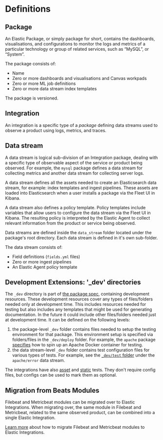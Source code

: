 # Definitions

## Package

An Elastic Package, or simply package for short, contains the dashboards, visualisations, and configurations to monitor the logs and metrics of a particular technology or group of related services, such as “MySQL”, or “System”.

The package consists of:

* Name
* Zero or more dashboards and visualisations and Canvas workpads
* Zero or more ML job definitions
* Zero or more data stream index templates

The package is versioned.

## Integration

An integration is a specific type of a _package_ defining data streams used to observe a product using logs, metrics, and traces.

## Data stream

A data stream is logical sub-division of an Integration package, dealing with a specific type of observable aspect of the service or product being observed. For example, the `mysql` package defines a data stream for collecting metrics and another data stream for collecting server logs. 

A data stream defines all the assets needed to create an Elasticsearch data stream, for example: index templates and ingest pipelines. These assets are loaded into Elasticsearch when a user installs a package via the Fleet UI in Kibana.

A data stream also defines a policy template. Policy templates include variables that allow users to configure the data stream via the Fleet UI in Kibana. The resulting policy is interpreted by the Elastic Agent to collect relevant information from the product or service being observed.

Data streams are defined inside the `data_stream` folder located under the package's root directory. Each data stream is defined in it's own sub-folder.

The data stream consists of:

* Field definitions (`fields.yml` files)
* Zero or more ingest pipelines
* An Elastic Agent policy template

## Development Extensions: '_dev' directories

The `_dev` directory is part of [the package spec](https://github.com/elastic/package-spec), containing development resources. These development resources cover any types of files/folders needed only at development time. This includes resources needed for testing but also includes any templates that might be used for generating documentation. In the future it could include other files/folders needed just at development time. It can be defined on the following levels:

1. the package-level `_dev` folder contains files needed to setup the testing environment for that package. This environment setup is specified via folders/files in the `_dev/deploy` folder. For example, the `apache` package [specifies](https://github.com/elastic/integrations/tree/master/packages/apache/_dev/deploy) how to spin up an Apache Docker container for testing.
1. the data stream-level `_dev` folder contains test configuration files for various types of tests. For example, see the [`_dev/test` folder](https://github.com/elastic/integrations/tree/master/packages/apache/data_stream/error/_dev/test) under the `apache/error` data stream.

The integrations have also [asset](https://github.com/elastic/elastic-package/blob/master/docs/howto/asset_testing.md) and [static](https://github.com/elastic/elastic-package/blob/master/docs/howto/static_testing.md) tests. They don't require config files, but configs can be used to mark them as optional.

## Migration from Beats Modules

Filebeat and Metricbeat modules can be migrated over to Elastic Integrations. When migrating over, the same module in Filebeat and Metricbeat, related to the same observed product, can be combined into a single Elastic Integration. 

[Learn more](/docs/import_from_beats.md) about how to migrate Filebeat and Metricbeat modules to Elastic Integrations.
